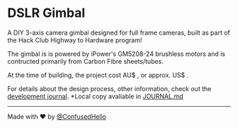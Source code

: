 # DSLR Gimbal
A DIY 3-axis camera gimbal designed for full frame cameras, built as part of the Hack Club Highway to Hardware program!

The gimbal is is powered by iPower's GM5208-24 brushless motors and is contructed primarily from Carbon Fibre sheets/tubes.

At the time of building, the project cost AU$ , or approx. US$ .

For details about the design process, other information, check out the [development journal](highway.hackclub.com/projects/ConfusedHello/DLSR-Gimbal). \*Local copy avaliable in [JOURNAL.md](/JOURNAL.md)


<hr>

Made with ❤️ by [@ConfusedHello](https://github.com/confusedhello)
